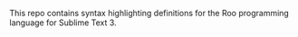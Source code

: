 This repo contains syntax highlighting definitions for the Roo programming language for Sublime Text 3.